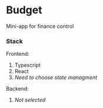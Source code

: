 # Budget

Mini-app for finance control

### Stack

Frontend:
1. Typescript
2. React
3. *Need to choose state managment*

Backend:
1. *Not selected*